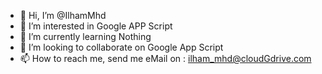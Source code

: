 - 👋 Hi, I’m @IlhamMhd
- 👀 I’m interested in Google APP Script
- 🌱 I’m currently learning Nothing
- 💞️ I’m looking to collaborate on Google App Script
- 📫 How to reach me, send me eMail on : ilham_mhd@cloudGdrive.com

<!---
IlhamMhd/IlhamMhd is a ✨ special ✨ repository because its `README.md` (this file) appears on your GitHub profile.
You can click the Preview link to take a look at your changes.
--->
